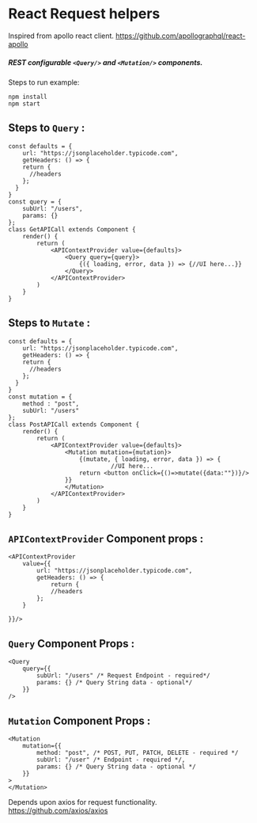 # React Request helpers

Inspired from apollo react client.
https://github.com/apollographql/react-apollo

##### REST configurable `<Query/>` and `<Mutation/>` components.

Steps to run example:

```
npm install
npm start
```

## Steps to `Query` :

```
const defaults = {
    url: "https://jsonplaceholder.typicode.com",
    getHeaders: () => {
    return {
      //headers
    };
  }
}
const query = {
    subUrl: "/users",
    params: {}
};
class GetAPICall extends Component {
    render() {
        return (
            <APIContextProvider value={defaults}>
                <Query query={query}>
                    {({ loading, error, data }) => {//UI here...}}
                </Query>
            </APIContextProvider>
        )
    }
}
```

## Steps to `Mutate` :

```
const defaults = {
    url: "https://jsonplaceholder.typicode.com",
    getHeaders: () => {
    return {
      //headers
    };
  }
}
const mutation = {
    method : "post",
    subUrl: "/users"
};
class PostAPICall extends Component {
    render() {
        return (
            <APIContextProvider value={defaults}>
                <Mutation mutation={mutation}>
                    {(mutate, { loading, error, data }) => {
                             //UI here...
                    return <button onClick={()=>mutate({data:""})}/>
                }}
                </Mutation>
            </APIContextProvider>
        )
    }
}

```

## `APIContextProvider` Component props :

```
<APIContextProvider
    value={{
        url: "https://jsonplaceholder.typicode.com",
        getHeaders: () => {
            return {
            //headers
        };
    }

}}/>
```

## `Query` Component Props :

```
<Query
    query={{
        subUrl: "/users" /* Request Endpoint - required*/
        params: {} /* Query String data - optional*/
    }}
/>
```

## `Mutation` Component Props :

```
<Mutation
    mutation={{
        method: "post", /* POST, PUT, PATCH, DELETE - required */
        subUrl: "/user" /* Endpoint - required */,
        params: {} /* Query String data - optional */
    }}
>
</Mutation>
```

Depends upon axios for request functionality.
https://github.com/axios/axios
